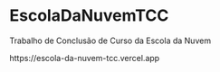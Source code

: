# EscolaDaNuvemTCC
Trabalho de Conclusão de Curso da Escola da Nuvem
<p>https://escola-da-nuvem-tcc.vercel.app</p>
